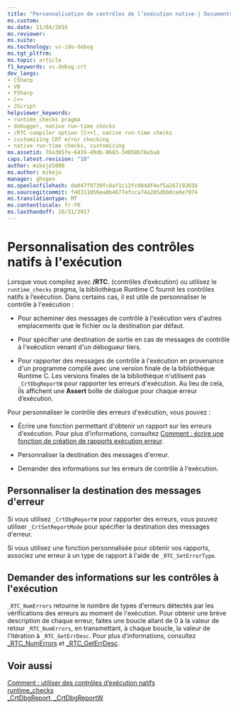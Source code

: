 ```yaml
---
title: "Personnalisation de contrôles de l’exécution native-| Documents Microsoft"
ms.custom: 
ms.date: 11/04/2016
ms.reviewer: 
ms.suite: 
ms.technology: vs-ide-debug
ms.tgt_pltfrm: 
ms.topic: article
f1_keywords: vs.debug.crt
dev_langs:
- CSharp
- VB
- FSharp
- C++
- JScript
helpviewer_keywords:
- runtime_checks pragma
- debugger, native run-time checks
- /RTC compiler option [C++], native run-time checks
- customizing CRT error checking
- native run-time checks, customizing
ms.assetid: 76a365fe-6439-49db-8603-34058b78e5a8
caps.latest.revision: "18"
author: mikejo5000
ms.author: mikejo
manager: ghogen
ms.openlocfilehash: da047f9739fc8af1c12fc084df4ef5a267192656
ms.sourcegitcommit: f40311056ea0b4677efcca74a285dbb0ce0e7974
ms.translationtype: MT
ms.contentlocale: fr-FR
ms.lasthandoff: 10/31/2017
---
```

# <a name="native-run-time-checks-customization"></a>Personnalisation des contrôles natifs à l'exécution
Lorsque vous compilez avec **/RTC.** (contrôles d’exécution) ou utilisez le `runtime_checks` pragma, la bibliothèque Runtime C fournit les contrôles natifs à l’exécution. Dans certains cas, il est utile de personnaliser le contrôle à l'exécution :  
  
-   Pour acheminer des messages de contrôle à l'exécution vers d'autres emplacements que le fichier ou la destination par défaut.  
  
-   Pour spécifier une destination de sortie en cas de messages de contrôle à l'exécution venant d'un débogueur tiers.  
  
-   Pour rapporter des messages de contrôle à l'exécution en provenance d'un programme compilé avec une version finale de la bibliothèque Runtime C. Les versions finales de la bibliothèque n'utilisent pas `_CrtDbgReportW` pour rapporter les erreurs d'exécution. Au lieu de cela, ils affichent une **Assert** boîte de dialogue pour chaque erreur d’exécution.  
  
 Pour personnaliser le contrôle des erreurs d'exécution, vous pouvez :  
  
-   Écrire une fonction permettant d'obtenir un rapport sur les erreurs d'exécution. Pour plus d’informations, consultez [Comment : écrire une fonction de création de rapports exécution erreur](../debugger/how-to-write-a-run-time-error-reporting-function.md).  
  
-   Personnaliser la destination des messages d'erreur.  
  
-   Demander des informations sur les erreurs de contrôle à l'exécution.  
  
## <a name="customize-the-error-message-destination"></a>Personnaliser la destination des messages d'erreur  
 Si vous utilisez `_CrtDbgReportW` pour rapporter des erreurs, vous pouvez utiliser `_CrtSetReportMode` pour spécifier la destination des messages d'erreur.  
  
 Si vous utilisez une fonction personnalisée pour obtenir vos rapports, associez une erreur à un type de rapport à l'aide de `_RTC_SetErrorType`.  
  
## <a name="query-for-information-about-run-time-checks"></a>Demander des informations sur les contrôles à l'exécution  
 `_RTC_NumErrors` retourne le nombre de types d'erreurs détectés par les vérifications des erreurs au moment de l'exécution. Pour obtenir une brève description de chaque erreur, faites une boucle allant de 0 à la valeur de retour `_RTC_NumErrors`, en transmettant, à chaque boucle, la valeur de l'itération à `_RTC_GetErrDesc`. Pour plus d’informations, consultez [_RTC_NumErrors](/cpp/c-runtime-library/reference/rtc-numerrors) et [_RTC_GetErrDesc](/cpp/c-runtime-library/reference/rtc-geterrdesc).  
  
## <a name="see-also"></a>Voir aussi  
 [Comment : utiliser des contrôles d’exécution natifs](../debugger/how-to-use-native-run-time-checks.md)   
 [runtime_checks](/cpp/preprocessor/runtime-checks)   
 [_CrtDbgReport, _CrtDbgReportW](/cpp/c-runtime-library/reference/crtdbgreport-crtdbgreportw)